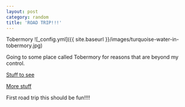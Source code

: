 ```yaml
---
layout: post
category: random
title: 'ROAD TRIP!!!'
---
```

Tobermory
![_config.yml]({{ site.baseurl }}/images/turquoise-water-in-tobermory.jpg)

Going to some place called Tobermory for reasons that are beyond my control.

[Stuff to see](https://www.tripadvisor.ca/ShowTopic-g670005-i12740-k5640427-Road_trip_from_Toronto_to_Tobermory-Tobermory_Bruce_County_Ontario.html
)

[More stuff](https://www.narcity.com/ca/on/toronto/travel/this-is-the-coolest-road-trip-youll-ever-go-on-from-toronto-to-tobermory)

First road trip this should be fun!!!!
